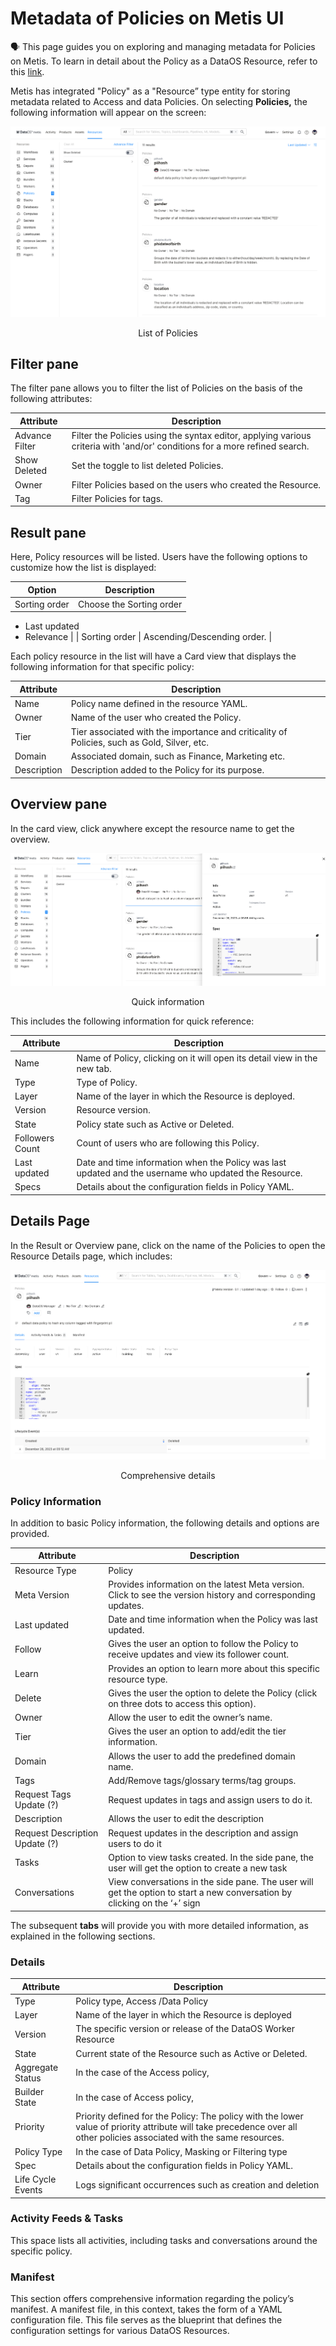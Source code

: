 # Metadata of Policies on Metis UI

<aside class="callout">
🗣 This page guides you on exploring and managing metadata for Policies on Metis. To learn in detail about the Policy as a  DataOS Resource, refer to this <a href="/resources/policy/">link</a>.

</aside>

Metis has integrated "Policy" as a "Resource” type entity for storing metadata related to Access and data Policies. On selecting **Policies,** the following information will appear on the screen:

![policies.png](metis_resources_policies/policies.png)
<figcaption align = "center"> List of Policies  </figcaption>

## Filter pane

The filter pane allows you to filter the list of Policies on the basis of the following attributes:

| Attribute | Description |
| --- | --- |
| Advance Filter | Filter the Policies using the syntax editor, applying various criteria with 'and/or' conditions for a more refined search. |
| Show Deleted | Set the toggle to list deleted Policies. |
| Owner | Filter Policies based on the users who created the Resource. |
| Tag | Filter Policies for tags. |

## Result pane

Here, Policy resources will be listed. Users have the following options to customize how the list is displayed:

| Option | Description |
| --- | --- |
| Sorting order | Choose the Sorting order
- Last updated
- Relevance |
| Sorting order | Ascending/Descending order. |

Each policy resource in the list will have a Card view that displays the following information for that specific policy:

| Attribute | Description |
| --- | --- |
| Name | Policy name defined in the resource YAML. |
| Owner | Name of the user who created the Policy. |
| Tier | Tier associated with the importance and criticality of Policies, such as Gold, Silver, etc. |
| Domain | Associated domain, such as Finance, Marketing etc. |
| Description | Description added to the Policy for its purpose. |

## Overview pane

In the card view, click anywhere except the resource name to get the overview.

![policy_overview.png](metis_resources_policies/policy_overview.png)
<figcaption align = "center"> Quick information  </figcaption>

This includes the following information for quick reference:

| Attribute | Description |
| --- | --- |
| Name | Name of Policy, clicking on it will open its detail view in the new tab. |
| Type | Type of Policy. |
| Layer | Name of the layer in which the Resource is deployed. |
| Version | Resource version. |
| State | Policy state such as Active or Deleted. |
| Followers Count | Count of users who are following this Policy. |
| Last updated | Date and time information when the Policy was last updated and the username who updated the Resource. |
| Specs | Details about the configuration fields in Policy YAML. |

## Details Page

In the Result or Overview pane, click on the name of the Policies to open the Resource Details page, which includes:

![policy_details.png](metis_resources_policies/policy_details.png)
<figcaption align = "center"> Comprehensive details  </figcaption>

### **Policy Information**

In addition to basic Policy information, the following details and options are provided.

| Attribute | Description |
| --- | --- |
| Resource Type | Policy |
| Meta Version | Provides information on the latest Meta version. Click to see the version history and corresponding updates.  |
| Last updated | Date and time information when the Policy was last updated. |
| Follow | Gives the user an option to follow the Policy to receive updates and view its follower count. |
| Learn | Provides an option to learn more about this specific resource type. |
| Delete | Gives the user the option to delete the Policy (click on three dots to access this option). |
| Owner | Allow the user to edit the owner’s name. |
| Tier | Gives the user an option to add/edit the tier information. |
| Domain | Allows the user to add the predefined domain name. |
| Tags | Add/Remove tags/glossary terms/tag groups. |
| Request Tags Update (?) | Request updates in tags and assign users to do it. |
| Description | Allows the user to edit the description |
| Request Description Update (?) | Request updates in the description and assign users to do it |
| Tasks | Option to view tasks created. In the side pane, the user will get the option to create a new task |
| Conversations | View conversations in the side pane. The user will get the option to start a new conversation by clicking on the ‘+’ sign |

The subsequent **tabs** will provide you with more detailed information, as explained in the following sections.

### **Details**

| Attribute | Description |
| --- | --- |
| Type | Policy type, Access /Data Policy |
| Layer | Name of the layer in which the Resource is deployed |
| Version | The specific version or release of the DataOS Worker Resource |
| State | Current state of the Resource such as Active or Deleted. |
| Aggregate Status | In the case of the Access policy, |
| Builder State | In the case of Access policy, |
| Priority | Priority defined for the Policy: The policy with the lower value of priority attribute will take precedence over all other policies associated with the same resources. |
| Policy Type | In the case of Data Policy, Masking or Filtering type |
| Spec | Details about the configuration fields in Policy YAML. |
| Life Cycle Events | Logs significant occurrences such as creation and deletion |

### **Activity Feeds & Tasks**

This space lists all activities, including tasks and conversations around the specific policy.

### **Manifest**

This section offers comprehensive information regarding the policy’s manifest. A manifest file, in this context, takes the form of a YAML configuration file. This file serves as the blueprint that defines the configuration settings for various DataOS Resources.
